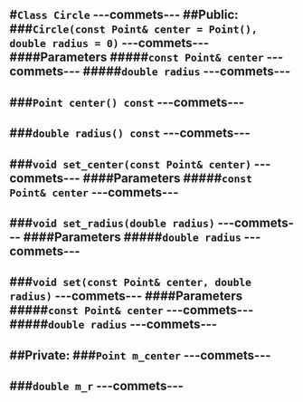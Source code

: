 #```Class Circle```
---commets---
##Public:
###```Circle(const Point& center = Point(), double radius = 0)```
---commets---
####Parameters
#####```const Point& center```
---commets---
#####```double radius```
---commets---
--
###```Point center() const```
---commets---
--
###```double radius() const```
---commets---
--
###```void set_center(const Point& center)```
---commets---
####Parameters
#####```const Point& center```
---commets---
--
###```void set_radius(double radius)```
---commets---
####Parameters
#####```double radius```
---commets---
--
###```void set(const Point& center, double radius)```
---commets---
####Parameters
#####```const Point& center```
---commets---
#####```double radius```
---commets---
--
##Private:
###```Point m_center```
---commets---
--
###```double m_r```
---commets---
--

